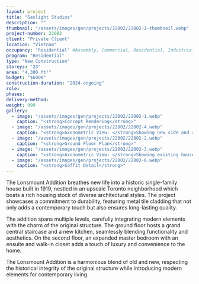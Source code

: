 ```yaml
---
layout: project 
title: "Gaslight Studios"
description: ""
thumbnail: "/assets/images/gen/projects/22002/22002-1-thumbnail.webp"
project-number: 22002
client: "Private Client"
location: "Vietnam"
occupancy: "Residential" #Assembly, Commercial, Residential, Industrial, Institutional   
program: "Residential"
type: "New Construction"
storeys: "23"
area: "4,300 ft²"
budget: "$600K"
construction-duration: "2024-ongoing"
role: 
phases: 
delivery-method: 
weight: 999
gallery:
  - image: "/assets/images/gen/projects/22002/22002-1.webp"
    caption: "<strong>Concept Rendering</strong>"
  - image: "/assets/images/gen/projects/22002/22002-4.webp"
    caption: "<strong>Axonometric View: </strong>Showing new side and rear additions with flat roof and carport built around existing house."
  - image: "/assets/images/gen/projects/22002/22002-2.webp"
    caption: "<strong>Ground Floor Plan</strong>"
  - image: "/assets/images/gen/projects/22002/22002-3.webp"
    caption: "<strong>Axonometric View: </strong>Showing existing house with hip roof."
  - image: "/assets/images/gen/projects/22002/22002-6.webp"
    caption: "<strong>Soffit Detail</strong>"
---
```


The Lonsmount Addition breathes new life into a historic single-family house built in 1919, nestled in an upscale Toronto neighborhood which boats a rich housing stock of diverse architectural styles. The project showcases a commitment to durability, featuring metal tile cladding that not only adds a contemporary touch but also ensures long-lasting quality. 

The addition spans multiple levels, carefully integrating modern elements with the charm of the original structure. The ground floor hosts a grand central staircase and a new kitchen, seamlessly blending functionality and aesthetics. On the second floor, an expanded master bedroom with an ensuite and walk-in closet adds a touch of luxury and convenience to the home. 

The Lonsmount Addition is a harmonious blend of old and new, respecting the historical integrity of the original structure while introducing modern elements for contemporary living.
